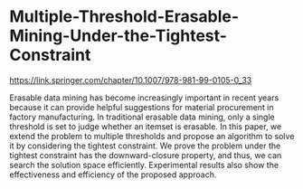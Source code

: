 # Multiple-Threshold-Erasable-Mining-Under-the-Tightest-Constraint
https://link.springer.com/chapter/10.1007/978-981-99-0105-0_33

Erasable data mining has become increasingly important in recent years because it can provide helpful suggestions for material procurement in factory manufacturing. In traditional erasable data mining, only a single threshold is set to judge whether an itemset is erasable. In this paper, we extend the problem to multiple thresholds and propose an algorithm to solve it by considering the tightest constraint. We prove the problem under the tightest constraint has the downward-closure property, and thus, we can search the solution space efficiently. Experimental results also show the effectiveness and efficiency of the proposed approach.
